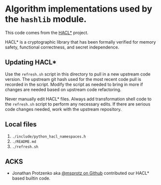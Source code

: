 # Algorithm implementations used by the `hashlib` module.

This code comes from the
[HACL\*](https://github.com/hacl-star/hacl-star/) project.

HACL\* is a cryptographic library that has been formally verified for memory
safety, functional correctness, and secret independence.

## Updating HACL*

Use the `refresh.sh` script in this directory to pull in a new upstream code
version.  The upstream git hash used for the most recent code pull is recorded
in the script.  Modify the script as needed to bring in more if changes are
needed based on upstream code refactoring.

Never manually edit HACL\* files. Always add transformation shell code to the
`refresh.sh` script to perform any necessary edits. If there are serious code
changes needed, work with the upstream repository.

## Local files

1. `./include/python_hacl_namespaces.h`
1. `./README.md`
1. `./refresh.sh`

## ACKS

* Jonathan Protzenko aka [@msprotz on Github](https://github.com/msprotz)
contributed our HACL\* based builtin code.
